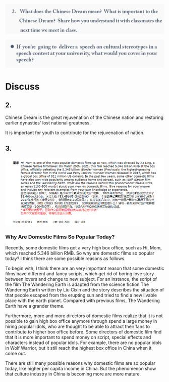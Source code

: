 ![](image/2021-03-28-23-11-19.png)

![](image/2021-03-28-23-33-22.png)

# Discuss

## 2.

Chinese Dream is the great rejuvenation of the Chinese nation and restoring earlier dynasties' lost national greatness.

It is important for youth to contribute for the rejuvenation of nation.

## 3.

![](image/2021-04-15-10-10-51.png)

### Why Are Domestic Films So Popular Today?

Recently, some domestic films got a very high box office, such as Hi, Mom, which reached 5.346 billion RMB. So why are domestic films so popular today? I think there are some possible reasons as follows.

To begin with, I think there are an very important reason that some domestic films have different and fancy scripts, which get rid of boring love story between lovers and change to new subject. For an instance, the script of the film The Wandering Earth is adapted from the science fiction The Wandering Earth written by Liu Cixin and the story describes the situation of that people escaped from the erupting sun and tried to find a new livable place with the earth planet. Compared with previous films, The Wandering Earth have a grander theme.

Furthermore, more and more directors of domestic films realize that it is not possible to gain high box office anymore through spend a large money in hiring popular idols, who are thought  to be able to attract their fans to contribute to higher box office before. Some directors of domestic film find that it is more important to spend money on script, special effects and characters instead of popular idols. For example, there are no popular idols in Wolf Warrior, but it still reach the highest box office in China when it come out.

There are still many possible reasons why domestic films are so popular today, like higher per capita income in China. But the phenomenon show that culture industry in China is becoming more are more mature.